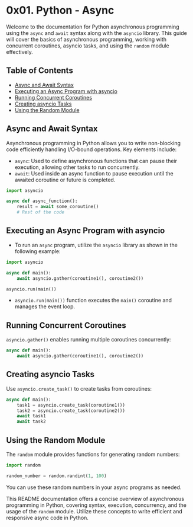 # 0x01. Python - Async

Welcome to the documentation for Python asynchronous programming using the `async` and `await` syntax along with the `asyncio` library. This guide will cover the basics of asynchronous programming, working with concurrent coroutines, asyncio tasks, and using the `random` module effectively.

## Table of Contents

- [Async and Await Syntax](#async-and-await-syntax)
- [Executing an Async Program with asyncio](#executing-an-async-program-with-asyncio)
- [Running Concurrent Coroutines](#running-concurrent-coroutines)
- [Creating asyncio Tasks](#creating-asyncio-tasks)
- [Using the Random Module](#using-the-random-module)

## Async and Await Syntax

Asynchronous programming in Python allows you to write non-blocking code efficiently handling I/O-bound operations. Key elements include:

- `async`: Used to define asynchronous functions that can pause their execution, allowing other tasks to run concurrently.
- `await`: Used inside an async function to pause execution until the awaited coroutine or future is completed.

```python
import asyncio

async def async_function():
    result = await some_coroutine()
    # Rest of the code
```

## Executing an Async Program with asyncio

- To run an `async` program, utilize the `asyncio` library as shown in the following example:
```python
import asyncio

async def main():
    await asyncio.gather(coroutine1(), coroutine2())

asyncio.run(main())
```
- `asyncio.run(main())` function executes the `main()` coroutine and manages the event loop.

## Running Concurrent Coroutines

`asyncio.gather()` enables running multiple coroutines concurrently:
```python
async def main():
    await asyncio.gather(coroutine1(), coroutine2())
```

## Creating asyncio Tasks

Use `asyncio.create_task()` to create tasks from coroutines:
```python
async def main():
    task1 = asyncio.create_task(coroutine1())
    task2 = asyncio.create_task(coroutine2())
    await task1
    await task2
```

## Using the Random Module

The `random` module provides functions for generating random numbers:
```python
import random

random_number = random.randint(1, 100)
```

You can use these random numbers in your async programs as needed.

This README documentation offers a concise overview of asynchronous programming in Python, covering syntax, execution, concurrency, and the usage of the `random` module. Utilize these concepts to write efficient and responsive async code in Python.
